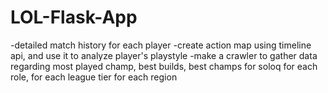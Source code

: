 # LOL-Flask-App

-detailed match history for each player
-create action map using timeline api, and use it to analyze player's playstyle
-make a crawler to gather data regarding most played champ, best builds, best champs for soloq for each role, for each league tier for each region
